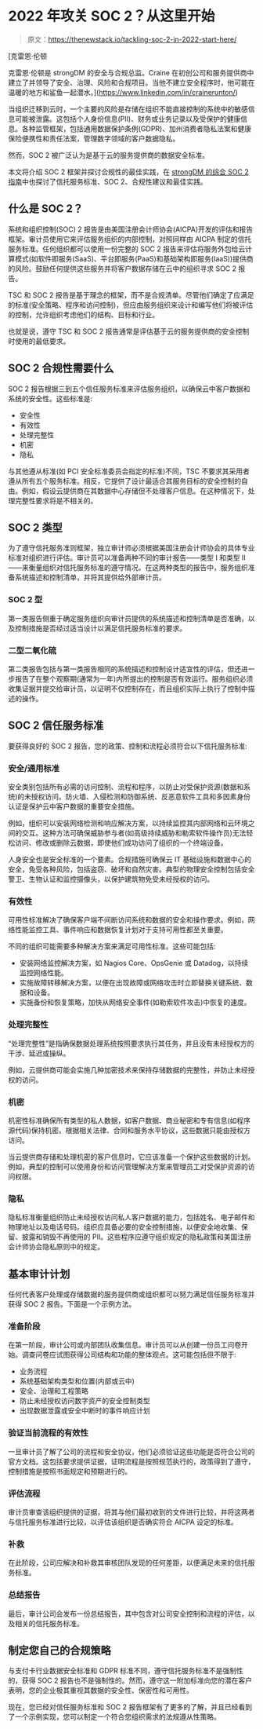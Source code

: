 # 2022 年攻关 SOC 2？从这里开始

> 原文：<https://thenewstack.io/tackling-soc-2-in-2022-start-here/>

[](https://www.linkedin.com/in/crainerunton/)

 [克雷恩·伦顿

克雷恩·伦顿是 strongDM 的安全与合规总监。Craine 在初创公司和服务提供商中建立了并领导了安全、治理、风险和合规项目。当他不建立安全程序时，他可能在温暖的地方和鲨鱼一起潜水。](https://www.linkedin.com/in/crainerunton/) [](https://www.linkedin.com/in/crainerunton/)

当组织迁移到云时，一个主要的风险是存储在组织不能直接控制的系统中的敏感信息可能被泄露。这包括个人身份信息(PII)、财务或业务记录以及受保护的健康信息。各种监管框架，包括通用数据保护条例(GDPR)、加州消费者隐私法案和健康保险便携性和责任法案，管理数字领域的客户数据隐私。

然而，SOC 2 被广泛认为是基于云的服务提供商的数据安全标准。

本文将介绍 SOC 2 框架并探讨合规性的最佳实践，在 [strongDM 的综合 SOC 2 指南](https://www.strongdm.com/soc2/compliance?utm_campaign=Compliance%20Campaign&utm_source=ContentSynd&utm_medium=TNS)中也探讨了信托服务标准、SOC 2、合规性建议和最佳实践。

## 什么是 SOC 2？

系统和组织控制(SOC) 2 报告是由美国注册会计师协会(AICPA)开发的评估和报告框架。审计员使用它来评估服务组织的内部控制，对照同样由 AICPA 制定的信托服务标准。任何组织都可以使用一份完整的 SOC 2 报告来评估将服务外包给云计算模式(如软件即服务(SaaS)、平台即服务(PaaS)和基础架构即服务(IaaS))提供商的风险。鼓励任何提供这些服务并将客户数据存储在云中的组织寻求 SOC 2 报告。

TSC 和 SOC 2 报告是基于理念的框架，而不是合规清单。尽管他们确定了应满足的标准(安全策略、程序和访问控制)，但应由服务组织来设计和编写他们将被评估的控制，允许组织考虑他们的结构、目标和行业。

也就是说，遵守 TSC 和 SOC 2 报告通常是评估基于云的服务提供商的安全控制时使用的最低要求。

## SOC 2 合规性需要什么

SOC 2 报告根据三到五个信任服务标准来评估服务组织，以确保云中客户数据和系统的安全性。这些标准是:

*   安全性
*   有效性
*   处理完整性
*   机密
*   隐私

与其他遵从标准(如 PCI 安全标准委员会指定的标准)不同，TSC 不要求其采用者遵从所有五个服务标准。相反，它提供了设计最适合其服务目标的安全控制的自由。例如，假设云提供商在其数据中心存储但不处理客户信息。在这种情况下，处理完整性要求将是不相关的。

## SOC 2 类型

为了遵守信托服务准则框架，独立审计师必须根据美国注册会计师协会的具体专业标准对组织进行评估。审计员可以准备两种不同的审计报告——类型 I 和类型 II——来衡量组织对信托服务标准的遵守情况。在这两种类型的报告中，服务组织准备系统描述和控制清单，并将其提供给外部审计员。

### SOC 2 型

第一类报告侧重于确定服务组织向审计员提供的系统描述和控制清单是否准确，以及控制措施是否经过适当设计以满足信托服务标准的要求。

### 二型二氧化硫

第二类报告包括与第一类报告相同的系统描述和控制设计适宜性的评估，但还进一步报告了在整个观察期(通常为一年)内所提出的控制是否有效运行。服务组织必须收集证据并提交给审计员，以证明不仅控制存在，而且组织实际上执行了控制中描述的操作。

## SOC 2 信任服务标准

要获得良好的 SOC 2 报告，您的政策、控制和流程必须符合以下信托服务标准:

### 安全/通用标准

安全类别包括所有必需的访问控制、流程和程序，以防止对受保护资源(数据和系统)的未授权访问。防火墙、入侵检测和防御系统、反恶意软件工具和多因素身份认证是保护云中客户数据的重要安全措施。

例如，组织可以安装网络检测和响应解决方案，以持续监控其内部网络和云环境之间的交互。这种方法可确保威胁参与者(如高级持续威胁和勒索软件操作员)无法轻松访问、修改或删除云数据，即使他们成功访问了组织的一个终端设备。

人身安全也是安全标准的一个要素。合规措施可确保云 IT 基础设施和数据中心的安全，免受各种风险，包括盗窃、破坏和自然灾害。典型的物理安全控制包括安全警卫、生物认证和监控摄像头，以保护建筑物免受未经授权的访问。

### 有效性

可用性标准解决了确保客户端不间断访问系统和数据的安全和操作要求。例如，网络性能监控工具、事件响应和数据恢复计划对于支持可用性都至关重要。

不同的组织可能需要多种解决方案来满足可用性标准。这些可能包括:

*   安装网络监控解决方案，如 Nagios Core、OpsGenie 或 Datadog，以持续监控网络性能。
*   实施故障转移解决方案，以便在出现故障或网络攻击时立即替换关键系统、数据和设备。
*   实施备份和恢复策略，加快从网络安全事件(如勒索软件攻击)中恢复的速度。

### 处理完整性

“处理完整性”是指确保数据处理系统按照要求执行其任务，并且没有未经授权方的干涉、延迟或操纵。

例如，云提供商可能会实施几种加密技术来保持存储数据的完整性，并防止未经授权的访问。

### 机密

机密性标准确保所有类型的私人数据，如客户数据、商业秘密和专有信息(如程序源代码)保持机密。根据相关法律、合同和服务水平协议，这些数据只能由授权方访问。

当云提供商存储和处理机密的客户信息时，它应该准备一个保护这些数据的计划。例如，典型的控制可以使用身份和访问管理解决方案来管理员工对受保护资源的访问权限。

### 隐私

隐私标准衡量组织防止未经授权访问私人客户数据的能力，包括姓名、电子邮件和物理地址以及电话号码。组织应具备必要的安全控制措施，以便安全地收集、保留、披露和销毁不再使用的 PII。这些程序应遵守组织规定的隐私政策和美国注册会计师协会隐私原则中的规定。

## 基本审计计划

任何代表客户处理或存储数据的服务提供商或组织都可以努力满足信任服务标准并获得 SOC 2 报告。下面是一个示例方法。

### 准备阶段

在第一阶段，审计公司或内部团队收集信息。审计员可以从创建一份员工问卷开始。调查问卷应试图获得公司结构和功能的整体观点。这可能包括但不限于:

*   业务流程
*   系统基础架构类型和位置(内部或云中)
*   安全、治理和工程策略
*   防止未经授权访问数字资产的安全控制类型
*   出现数据泄露或安全中断时的事件响应计划

### 验证当前流程的有效性

一旦审计员了解了公司的流程和安全协议，他们必须验证这些功能是否符合公司的官方文档。这包括要求提供证据，证明流程是按照规范执行的，政策得到了遵守，控制措施是按照书面规定和预期进行的。

### 评估流程

审计员审查该组织提供的证据，将其与他们最初收到的文件进行比较，并将这两者与信托服务标准进行比较，以评估该组织是否确实符合 AICPA 设定的标准。

### 补救

在此阶段，公司应解决和补救其审核团队发现的任何差距，以便满足未来的信托服务标准。

### 总结报告

最后，审计公司会发布一份总结报告，其中包含对公司安全控制和流程的评估，以及相关的信托服务标准。

## 制定您自己的合规策略

与支付卡行业数据安全标准和 GDPR 标准不同，遵守信托服务标准不是强制性的，获得 SOC 2 报告也不是强制性的。然而，遵守这一附加标准向您的潜在客户表明，您的企业极其重视其数据的安全性、保密性和可用性。

现在，您已经对信任服务标准和 SOC 2 报告框架有了更多的了解，并且已经看到了一个示例实现，您可以制定一个符合您组织需求的法规遵从性策略。

<svg xmlns:xlink="http://www.w3.org/1999/xlink" viewBox="0 0 68 31" version="1.1"><title>Group</title> <desc>Created with Sketch.</desc></svg>